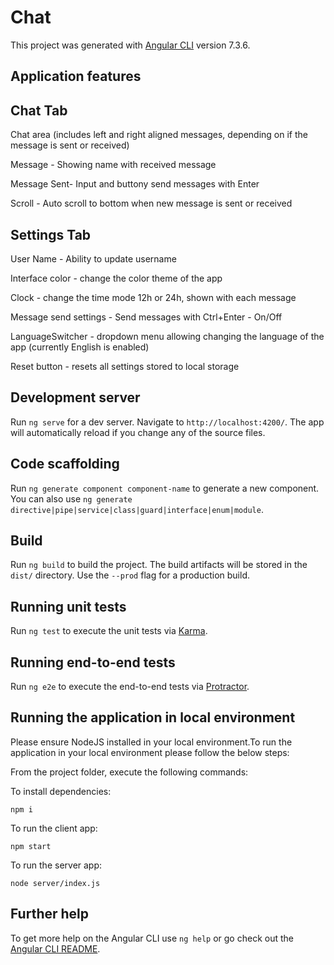 # Chat

This project was generated with [Angular CLI](https://github.com/angular/angular-cli) version 7.3.6.

## Application features

## Chat Tab

Chat area (includes left and right aligned messages, depending on if the message is sent or received)

Message - Showing name with received message

Message Sent- Input and buttony send messages with Enter

Scroll - Auto scroll to bottom when new message is sent or received



## Settings Tab

User Name - Ability to update username

Interface color - change the color theme of the app

Clock - change the time mode 12h or 24h, shown with each message

Message send settings - Send messages with Ctrl+Enter - On/Off

LanguageSwitcher - dropdown menu allowing changing the language of the app (currently English is enabled)

Reset button - resets all settings stored to local storage



## Development server

Run `ng serve` for a dev server. Navigate to `http://localhost:4200/`. The app will automatically reload if you change any of the source files.

## Code scaffolding

Run `ng generate component component-name` to generate a new component. You can also use `ng generate directive|pipe|service|class|guard|interface|enum|module`.

## Build

Run `ng build` to build the project. The build artifacts will be stored in the `dist/` directory. Use the `--prod` flag for a production build.

## Running unit tests

Run `ng test` to execute the unit tests via [Karma](https://karma-runner.github.io).

## Running end-to-end tests

Run `ng e2e` to execute the end-to-end tests via [Protractor](http://www.protractortest.org/).

## Running the application in local environment

Please ensure NodeJS installed in your local environment.To run the application in your local environment please follow the below steps:

From the project folder, execute the following commands:

To install dependencies:

  `npm i`

To run the client app:

  `npm start`

To run the server app:

  `node server/index.js`
 

## Further help

To get more help on the Angular CLI use `ng help` or go check out the [Angular CLI README](https://github.com/angular/angular-cli/blob/master/README.md).
